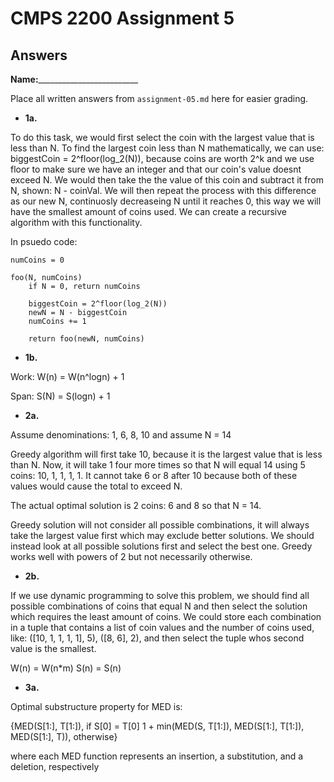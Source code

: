 # CMPS 2200 Assignment 5
## Answers

**Name:**_________________________


Place all written answers from `assignment-05.md` here for easier grading.





- **1a.**

To do this task, we would first select the coin with the largest value that is less than N. To find the largest coin less than N mathematically, we can use: biggestCoin = 2^floor(log_2(N)), because coins are worth 2^k and we use floor to make sure we have an integer and that our coin's value doesnt exceed N. We would then take the the value of this coin and subtract it from N, shown: N - coinVal. We will then repeat the process with this difference as our new N, continuosly decreaseing N until it reaches 0, this way we will have the smallest amount of coins used. We can create a recursive algorithm with this functionality.

In psuedo code:

```
numCoins = 0

foo(N, numCoins)
    if N = 0, return numCoins

    biggestCoin = 2^floor(log_2(N))
    newN = N - biggestCoin
    numCoins += 1

    return foo(newN, numCoins)
```

- **1b.**

Work: W(n) = W(n^logn) + 1

Span: S(N) = S(logn) + 1




- **2a.**

Assume denominations: 1, 6, 8, 10 and assume N = 14

Greedy algorithm will first take 10, because it is the largest value that is less than N. Now, it will take 1 four more times so that N will equal 14 using 5 coins: 10, 1, 1, 1, 1. It cannot take 6 or 8 after 10 because both of these values would cause the total to exceed N.

The actual optimal solution is 2 coins: 6 and 8 so that N = 14. 

Greedy solution will not consider all possible combinations, it will always take the largest value first which may exclude better solutions. We should instead look at all possible solutions first and select the best one. Greedy works well with powers of 2 but not necessarily otherwise.


- **2b.**

If we use dynamic programming to solve this problem, we should find all possible combinations of coins that equal N and then select the solution which requires the least amount of coins. We could store each combination in a tuple that contains a list of coin values and the number of coins used, like: ([10, 1, 1, 1, 1], 5), ([8, 6], 2), and then select the tuple whos second value is the smallest.

W(n) = W(n*m)
S(n) = S(n)



- **3a.**

Optimal substructure property for MED is:

{MED(S[1:], T[1:]), if S[0] = T[0]
1 + min(MED(S, T[1:]), MED(S[1:], T[1:]), MED(S[1:], T)), otherwise}

where each MED function represents an insertion, a substitution, and a deletion, respectively

